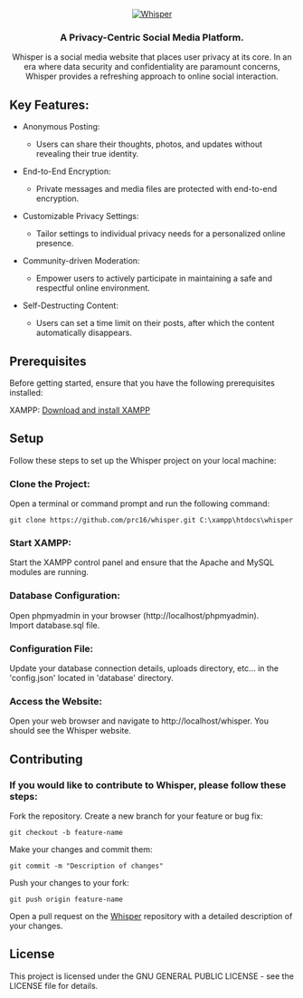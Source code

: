 <div align="center">

[![Whisper](https://raw.githubusercontent.com/prc16/whisper/master/.github/whisper-logo.png)](#readme)

### A Privacy-Centric Social Media Platform.  

Whisper is a social media website that places user privacy at its core. In an era where data security and confidentiality are paramount concerns, Whisper provides a refreshing approach to online social interaction.  
  
</div>

## Key Features:  
  
* Anonymous Posting:  
    * Users can share their thoughts, photos, and updates without revealing their true identity.  
  
* End-to-End Encryption:  
    * Private messages and media files are protected with end-to-end encryption.  
  
* Customizable Privacy Settings:  
    * Tailor settings to individual privacy needs for a personalized online presence.  

* Community-driven Moderation:  
    * Empower users to actively participate in maintaining a safe and respectful online environment.  

* Self-Destructing Content:
    * Users can set a time limit on their posts, after which the content automatically disappears.
  
## Prerequisites  
Before getting started, ensure that you have the following prerequisites installed:  
  
XAMPP: [Download and install XAMPP](https://www.apachefriends.org/download.html)  

## Setup  
Follow these steps to set up the Whisper project on your local machine:
  
### Clone the Project:
Open a terminal or command prompt and run the following command:

    git clone https://github.com/prc16/whisper.git C:\xampp\htdocs\whisper
  
### Start XAMPP:
  Start the XAMPP control panel and ensure that the Apache and MySQL modules are running.  
  
### Database Configuration:  
Open phpmyadmin in your browser (http://localhost/phpmyadmin).  
Import database.sql file.
  
### Configuration File:  
Update your database connection details, uploads directory, etc...  in the 'config.json' located in 'database' directory.  
  
### Access the Website:
Open your web browser and navigate to http://localhost/whisper. You should see the Whisper website.
  
## Contributing
  
### If you would like to contribute to Whisper, please follow these steps:

Fork the repository.
Create a new branch for your feature or bug fix:

    git checkout -b feature-name

Make your changes and commit them:

    git commit -m "Description of changes"

Push your changes to your fork:

    git push origin feature-name

Open a pull request on the [Whisper](https://github.com/prc16/whisper) repository with a detailed description of your changes.
  
## License

This project is licensed under the GNU GENERAL PUBLIC LICENSE - see the LICENSE file for details.
